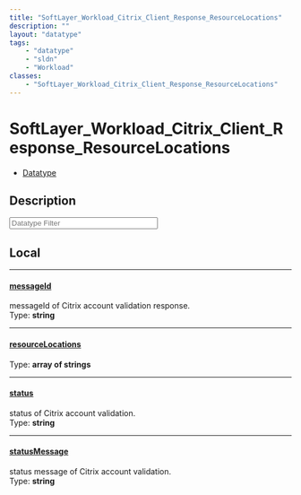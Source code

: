 ```yaml
---
title: "SoftLayer_Workload_Citrix_Client_Response_ResourceLocations"
description: ""
layout: "datatype"
tags:
    - "datatype"
    - "sldn"
    - "Workload"
classes:
    - "SoftLayer_Workload_Citrix_Client_Response_ResourceLocations"
---
```


# SoftLayer_Workload_Citrix_Client_Response_ResourceLocations
<div id='service-datatype'>
    <ul id='sldn-reference-tabs'>
        <li id='datatype'> <a href='/reference/datatypes/SoftLayer_Workload_Citrix_Client_Response_ResourceLocations' >Datatype</a></li>
    </ul>
</div>

## Description 








<!-- Filer BEGIN -->
<div class="view-filters">
        <div class="clearfix">
            <div class="search-input-box">
                <input placeholder="Datatype Filter" onkeyup="titleSearch(inputId='prop-input', divId='properties', elementClass='prop-row')" 
                    type="text" id="prop-input" value="" size="30" maxlength="128" class="form-text">
            </div>
        </div>
</div>
<!-- Filer END -->

<div id="properties" class="content">
<div id="localProperties" class="prop-content" >

## Local
<div class="prop-row">

-----
[messageId]: #messageid
#### [messageId]
messageId of Citrix account validation response.  
<span class="type-label">Type: </span>**string**  



</div>
<div class="prop-row">

-----
[resourceLocations]: #resourcelocations
#### [resourceLocations]
  
<span class="type-label">Type: </span>**array of strings**  



</div>
<div class="prop-row">

-----
[status]: #status
#### [status]
status of Citrix account validation.  
<span class="type-label">Type: </span>**string**  



</div>
<div class="prop-row">

-----
[statusMessage]: #statusmessage
#### [statusMessage]
status message of Citrix account validation.  
<span class="type-label">Type: </span>**string**  



</div>
</div>
<!-- LOCAL PROPERTY END -->

</div>


